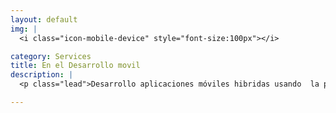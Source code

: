 ```yaml
---
layout: default
img: |
  <i class="icon-mobile-device" style="font-size:100px"></i>

category: Services
title: En el Desarrollo movil
description: |
  <p class="lead">Desarrollo aplicaciones móviles hibridas usando  la plataforma<a href="http://phonegap.com/install/" target="_blank"> Phonegap/Cordova</a></p>

---
```

